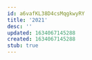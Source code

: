 ```yaml
---
id: a6vafKL38D4csMqgkwyRY
title: '2021'
desc: ''
updated: 1634067145288
created: 1634067145288
stub: true
---
```


